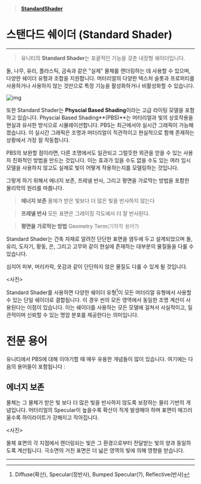 > [**StandardShader**](https://docs.unity3d.com/2021.1/Documentation/Manual/shader-StandardShader.html)

# 스탠다드 쉐이더 (Standard Shader)

---

> 유니티의 **Standard Shader**는 포괄적인 기능을 갖춘 내장형 쉐이더입니다.

돌, 나무, 유리, 플라스틱, 금속과 같은 "실제" 물체를 렌더링하는 데 사용할 수 있으며, 다양한 쉐이더 유형과 조합을 지원합니다. 머터리얼의 다양한 텍스처 슬롯과 프로퍼티를 사용하거나 사용하지 않는 것만으로 특정 기능을 활성화하거나 비활성화할 수 있습니다.

![img](https://docs.unity3d.com/uploads/Main/Inspector-MaterialSimple.png)

또한 Standard Shader는 **Physcial Based Shading**이라는 고급 라이팅 모델을 포함하고 있습니다. Physcial Based Shading**(PBS)**는 머터리얼과 빛의 상호작용을 현실과 유사한 방식으로 시뮬레이션합니다. PBS는 최근에서야 실시간 그래픽이 가능해졌습니다. 이 실시간 그래픽은 조명과 머터리얼이 직관적이고 현실적으로 함께 존재하는 상황에서 가장 잘 작동합니다.

PBS의 보완할 점이라면, 다른 조명에서도 일관되고 그럴듯한 외관을 얻을 수 있는 사용자 친화적인 방법을 만드는 것입니다. 이는 효과가 있을 수도 없을 수도 있는 여러 임시 모델을 사용하지 않고도 실제로 빛이 어떻게 작용하는지를 모델링하는 것입니다. 

그렇게 하기 위해서 에너지 보존, 프레넬 반사, 그리고 평면을 가로막는 방법을 포함한 물리학의 원리를 따릅니다.

> **에너지 보존**
> 물체가 받은 빛보다 더 많은 빛을 반사하지 않는다

> **프레넬 반사**
> 모든 표면은 그레이징 각도에서 더 잘 반사된다.

> **평면을 가로막는 방법**
> Geometry Term<span style="color:gray">(기하학 용어?)</span>

Standard Shader는 건축 자재로 알려진 단단한 표면을 염두에 두고 설계되었으며 돌, 유리, 도자기, 황동, 은, 그리고 고무와 같이 현실에 존재하는 대부분의 물질들을 다룰 수 있습니다.

심지어 피부, 머리카락, 옷감과 같이 단단하지 않은 물질도 다룰 수 있게 될 것입니다.

<사진>

Standard Shader를 사용하면 다양한 쉐이더 유형[^1]이 모든 머터리얼 유형에서 사용할 수 있는 단일 쉐이더로 결합됩니다. 이 경우 씬의 모든 영역에서 동일한 조명 계산이 사용된다는 이점이 있습니다. 이는 쉐이더를 사용하는 모든 모델에 걸쳐서 사실적이고, 일관적이며 신뢰할 수 있는 명암 분포를 제공한다는 의미입니다.

# 전문 용어

유니티에서 PBS에 대해 이야기할 때 매우 유용한 개념들이 많이 있습니다. 
여기에는 다음의 용어들이 포함됩니다 : 

## 에너지 보존

물체는 그 물체가 받은 빛 보다 더 많은 빛을 반사하지 않도록 보장하는 물리 기반의 개념입니다. 머터리얼의 Specular이 높을수록 확산이 적게 발생해야 하며 표면이 매끄러울수록 하이라이트가 강해지고 작아집니다.

<사진>

물체 표면의 각 지점에서 렌더링되는 빛은 그 환경으로부터 전달받는 빛의 양과 동일하도록 계산됩니다. 극소면의 거친 표면은 더 넓은 영역의 빛에 의해 영향을 받습니다.

---

[^1]: Diffuse(확산), Specular(정반사), Bumped Specular(?), Reflective(반사)

